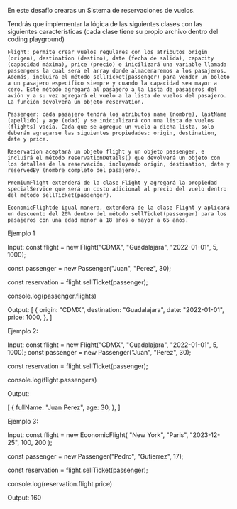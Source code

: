 En este desafío crearas un Sistema de reservaciones de vuelos.

Tendrás que implementar la lógica de las siguientes clases con las siguientes características (cada clase tiene su propio archivo dentro del coding playground)

    Flight: permite crear vuelos regulares con los atributos origin (origen), destination (destino), date (fecha de salida), capacity (capacidad máxima), price (precio) e inicilizará una variable llamada passengers la cual será el array donde almacenaremos a los pasajeros. Además, incluirá el método sellTicket(passenger) para vender un boleto a un pasajero específico siempre y cuando la capacidad sea mayor a cero. Este método agregará al pasajero a la lista de pasajeros del avión y a su vez agregará el vuelo a la lista de vuelos del pasajero. La función devolverá un objeto reservation.

    Passenger: cada pasajero tendrá los atributos name (nombre), lastName (apellido) y age (edad) y se inicializará con una lista de vuelos (flights) vacía. Cada que se agregue un vuelo a dicha lista, solo deberán agregarse las siguientes propiedades: origin, destination, date y price.

    Reservation aceptará un objeto flight y un objeto passenger, e incluirá el método reservationDetails() que devolverá un objeto con los detalles de la reservación, incluyendo origin, destination, date y reservedBy (nombre completo del pasajero).

    PremiumFlight extenderá de la clase Flight y agregará la propiedad specialService que será un costo adicional al precio del vuelo dentro del método sellTicket(passenger).

    EconomicFlightde igual manera, extenderá de la clase Flight y aplicará un descuento del 20% dentro del método sellTicket(passenger) para los pasajeros con una edad menor a 18 años o mayor a 65 años.

Ejemplo 1


Input:
const flight = new Flight("CDMX", "Guadalajara", "2022-01-01", 5, 1000);

const passenger = new Passenger("Juan", "Perez", 30);

const reservation = flight.sellTicket(passenger);

console.log(passenger.flights)

Output:
[
  {
    origin: "CDMX",
    destination: "Guadalajara",
    date: "2022-01-01",
    price: 1000,
  },
]

Ejemplo 2:

Input:
const flight = new Flight("CDMX", "Guadalajara", "2022-01-01", 5, 1000);
const passenger = new Passenger("Juan", "Perez", 30);

const reservation = flight.sellTicket(passenger);

console.log(flight.passengers)

Output:

[
  {
    fullName: "Juan Perez",
    age: 30,
  },
]

Ejemplo 3:

Input:
const flight = new EconomicFlight(
  "New York",
  "Paris",
  "2023-12-25",
  100,
  200
);

const passenger = new Passenger("Pedro", "Gutierrez", 17);

const reservation = flight.sellTicket(passenger);

console.log(reservation.flight.price)

Output: 160